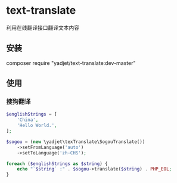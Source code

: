 # text-translate
利用在线翻译接口翻译文本内容

## 安装
composer require "yadjet/text-translate:dev-master" 

## 使用
### 搜狗翻译
```php
$englishStrings = [
    'China',
    'Hello World.',
];

$sogou = (new \yadjet\texTranslate\SogouTranslate())
    ->setFromLanguage('auto')
    ->setToLanguage('zh-CHS');

foreach ($englishStrings as $string) {
    echo "`$string` :" . $sogou->translate($string) . PHP_EOL;
}
```

